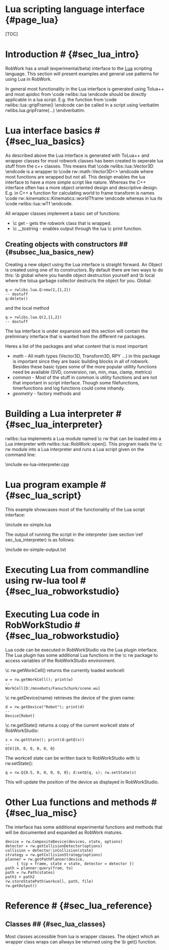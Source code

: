 Lua scripting language interface {#page_lua}
===============================

[TOC]

# Introduction # {#sec_lua_intro} 

RobWork has a small (experimental/beta) interface to the 
<a href="http://www.lua.org/">Lua</a> scripting language. This section will present examples 
and general use patterns for using Lua in RobWork.

In general most functionality in the Lua interface is generated using Tolua++ and most apidoc 
from \code rwlibs::lua \endcode should be directly applicable in a lua script. 
E.g. the function from \code rwlibs::lua::gripFrame() \endcode 
can be called in a script using \verbatim rwlibs.lua.gripFrame(...) \endverbatim.

# Lua interface basics # {#sec_lua_basics}
As described above the Lua interface is generated with ToLua++ and wrapper classes for most robwork
classes has been created to seperate lua stuff from the c++ classes. This means that 
\code rwlibs::lua::Vector3D \endcode is
a wrapper to \code rw::math::Vector3D<> \endcode where most functions are wrapped but not all. This
design enables the lua interface to have a more simple script like nature. Whereas the C++ interface 
often has a more object oriented design and descriptive design. E.g. in C++ a function for calculating 
world to frame transform is names \code rw::kinematics::Kinematics::worldTframe \endcode whereas in lua
its \code rwlibs::lua::wTf \endcode.

All wrapper classes implement a basic set of functions:
- \c get - gets the robwork class that is wrapped.
- \c __tostring - enables output through the lua \c print function.

## Creating objects with constructors ## {#subsec_lua_basics_new}
Creating a new object using the Lua interface is straight forward. An Object is created using one
of its constructors. By default there are two ways to do this: \b global where you handle object destruction 
yourself and \b local where the tolua garbage collector destructs the object for you.
Global:
~~~~~~{.lua}
q = rwlibs.lua.Q:new(2,{1,2})
-- dostuff
q:delete() 
~~~~~~

and the local method

~~~~~~{.lua}
q = rwlibs.lua.Q(2,{1,2})
-- dostuff
~~~~~~

The lua interface is under expansion and this section will contain the preliminary interface
that is wanted from the different rw packages.

Heres a list of the packages and what content that is most important

- *math* - All math types (Vector3D, Transform3D, RPY ...) in this package is
important since they are basic building blocks in all of robwork. Besides these basic types
some of the more popular utillity functions need be available (SVD, conversion, ran, min, max, clamp, metrics)
- *common* - Most of the stuff in common is utility functions and are not that important
in script interface. Though some filefunctions, timerfunctions and log functions could come inhandy.
- *geometry* - factory methods and


# Building a Lua interpreter # {#sec_lua_interpreter}

rwlibs::lua implements a Lua module named \c rw that can be loaded
into a Lua interpreter with rwlibs::lua::RobWork::open(). This program
loads the \c rw module into a Lua interpreter and runs a Lua script
given on the command line:

\include ex-lua-interpreter.cpp

# Lua program example # {#sec_lua_script}

This example showcases most of the functionality of the Lua script
interface:

\include ex-simple.lua

The output of running the script in the interpreter (see section \ref
sec_lua_interpreter) is as follows:

\include ex-simple-output.txt

# Executing Lua from commandline using rw-lua tool # {#sec_lua_robworkstudio}

# Executing Lua code in RobWorkStudio # {#sec_lua_robworkstudio}

Lua code can be executed in RobWorkStudio via the Lua plugin
interface. The Lua plugin has some additional Lua functions in the \c
rw package to access variables of the RobWorkStudio environment.

\c rw.getWorkCell() returns the currently loaded workcell:


	w = rw.getWorkCell(); print(w)
	--
	WorkCell[D:/movebots/FanucSchunk/scene.wu]

\c rw.getDevice(name) retrieves the device of the given name:

	d = rw.getDevice("Robot"); print(d)
	--
	Device[Robot]

\c rw.getState() returns a copy of the current workcell state of
RobWorkStudio:

	s = rw.getState(); print(d:getQ(s))
	--
	Q[6]{0, 0, 0, 0, 0, 0}

The workcell state can be written back to RobWorkStudio with \c
rw.setState():

	q = rw.Q{0.5, 0, 0, 0, 0, 0}; d:setQ(q, s); rw.setState(s)

This will update the position of the device as displayed in
RobWorkStudio.

# Other Lua functions and methods # {#sec_lua_misc}

The interface has some additional experimental functions and methods
that will be documented and expanded as RobWork matures.

	device = rw.CompositeDevice(devices, state, options)
	detector = rw.getCollisionDetector(options)
	collision = detector:inCollision(state)
	strategy = rw.getCollisionStrategy(options)
	planner = rw.getPathPlanner(device,
	     { tcp = frame, state = state, detector = detector })
	path = planner:query(from, to)
	path = rw.Path(states)
	path1 + path2
	rw.storeStatePath(workcell, path, file)
	rw.getOutput()

# Reference # {#sec_lua_reference}

## Classes ## {#sec_lua_classes}
Most classes accessible from lua is wrapper classes. The object which an
wrapper class wraps can allways be returned using the \b get() function.
